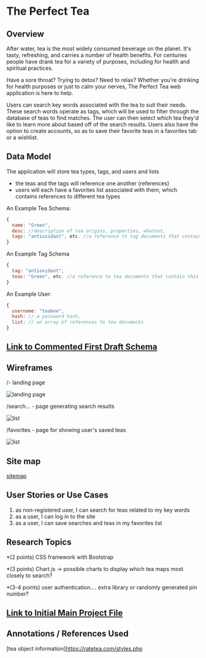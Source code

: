 # The Perfect Tea 

## Overview

After water, tea is the most widely consumed beverage on the planet. It's tasty, refreshing, and carries a number of health benefits. For centuries people have drank tea for a variety of purposes, including for health and spiritual practices.

Have a sore throat? Trying to detox? Need to relax? Whether you're drinking for health purposes or just to calm your nerves, The Perfect Tea web application is here to help. 

Users can search key words associated with the tea to suit their needs. These search words operate as tags, which will be used to filter through the database of teas to find matches. The user can then select which tea they'd like to learn more about based off of the search results. 
Users also have the option to create accounts, so as to save their favorite teas in a favorites tab or a wishlist.


## Data Model

The application will store tea types, tags, and users and lists

* the teas and the tags will reference one another (references)
* users will each have a favorites list associated with them, which contains references to different tea types


An Example Tea Schema:

```javascript
{
  name: "Green",
  desc: //description of tea origins, properties, whatnot,
  tags: "antioxidant", etc. //a reference to tag documents that contain this tea
}
```

An Example Tag Schema
```javascript
{
  tag: "antioxidant",
  teas: "Green", etc. //a reference to tea documents that contain this tag
}
```

An Example User:

```javascript
{
  username: "teabee",
  hash: // a password hash,
  list: // an array of references to tea documents
}
```


## [Link to Commented First Draft Schema](db.js) 



## Wireframes

/- landing page

![landing page](documentation/home)

/search... - page generating search results

![list](documentation/search)

/favorites - page for showing user's saved teas

![list](documentation/favorites)

## Site map

[sitemap](documentation/sitemap.pdf)

## User Stories or Use Cases

1. as non-registered user, I can search for teas related to my key words
2. as a user, I can log in to the site
3. as a user, I can save searches and teas in my favorites list

## Research Topics

*(2 points) CSS framework with Bootstrap

*(3 points) Chart.js -> possible charts to display which tea maps most closely to search?

*(3-4 points) user authentication.... extra library or randomly generated pin number?

## [Link to Initial Main Project File](app.js) 

## Annotations / References Used

[tea object information]https://ratetea.com/styles.php
